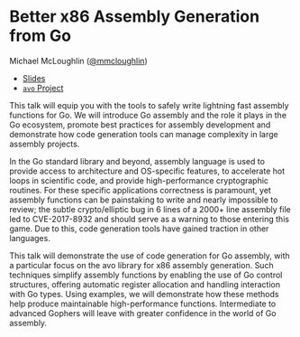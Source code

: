 # Better x86 Assembly Generation from Go

Michael McLoughlin ([@mmcloughlin](https://github.com/mmcloughlin))

* [Slides](slides.pdf)
* [`avo` Project](https://github.com/mmcloughlin/avo)

This talk will equip you with the tools to safely write lightning fast assembly functions for Go. We will introduce Go assembly and the role it plays in the Go ecosystem, promote best practices for assembly development and demonstrate how code generation tools can manage complexity in large assembly projects.

In the Go standard library and beyond, assembly language is used to provide access to architecture and OS-specific features, to accelerate hot loops in scientific code, and provide high-performance cryptographic routines. For these specific applications correctness is paramount, yet assembly functions can be painstaking to write and nearly impossible to review; the subtle crypto/elliptic bug in 6 lines of a 2000+ line assembly file led to CVE-2017-8932 and should serve as a warning to those entering this game. Due to this, code generation tools have gained traction in other languages.

This talk will demonstrate the use of code generation for Go assembly, with a particular focus on the avo library for x86 assembly generation. Such techniques simplify assembly functions by enabling the use of Go control structures, offering automatic register allocation and handling interaction with Go types. Using examples, we will demonstrate how these methods help produce maintainable high-performance functions. Intermediate to advanced Gophers will leave with greater confidence in the world of Go assembly.

